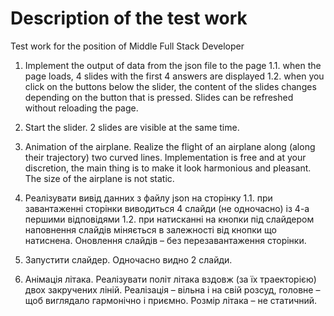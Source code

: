 # Description of the test work
Test work for the position of Middle Full Stack Developer


1.	Implement the output of data from the json file to the page 
1.1.	when the page loads, 4 slides with the first 4 answers are displayed
1.2.	when you click on the buttons below the slider, the content of the slides changes depending on the button that is pressed. Slides can be refreshed without reloading the page. 
2.	Start the slider. 2 slides are visible at the same time. 
3.	Animation of the airplane. Realize the flight of an airplane along (along their trajectory) two curved lines. Implementation is free and at your discretion, the main thing is to make it look harmonious and pleasant. The size of the airplane is not static.


1.	Реалізувати вивід данних з файлу json на сторінку 
1.1.	при завантаженні сторінки виводиться 4 слайди (не одночасно) із 4-а першими відповідями
1.2.	при натисканні на кнопки під слайдером наповнення слайдів міняється в залежності від кнопки що натиснена. Оновлення слайдів – без перезавантаження сторінки. 
2.	Запустити слайдер. Одночасно видно 2 слайди. 
3.	Анімація літака. Реалізувати політ літака вздовж (за їх траекторією) двох закручених ліній. Реалізація – вільна і на свій розсуд, головне – щоб виглядало гармонічно і приємно. Розмір літака – не статичний.  



